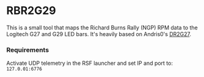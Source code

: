 # RBR2G29

This is a small tool that maps the Richard Burns Rally (NGP) RPM data to the Logitech G27 and G29 LED bars. It's heavily based on Andris0's [DR2G27](https://github.com/Andris0/DR2G27).

### Requirements
Activate UDP telemetry in the RSF launcher and set IP and port to: `127.0.01:6776`
